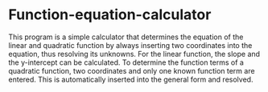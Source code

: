 # Function-equation-calculator

This program is a simple calculator that determines the equation of the linear and quadratic function by always inserting two coordinates into the equation, thus resolving its unknowns. For the linear function, the slope and the y-intercept can be calculated. To determine the function terms of a quadratic function, two coordinates and only one known function term are entered. This is automatically inserted into the general form and resolved.
